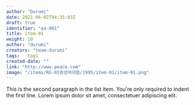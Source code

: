 ```yaml
---
author: "Durumi"
date: 2021-06-02T04:35:03Z
draft: true
identifier: "aa-001"
title: item-01
weight: 10
author: "durumi"
creators: "team-durumi"
tags:	tag1
created-date: ""
link: "http://www.peace.com"
image: "/items/RG-01중앙여대협/1995/item-01/item-01.png"
---
```


This is the second paragraph in the list item. You're
only required to indent the first line. Lorem ipsum dolor
sit amet, consectetuer adipiscing elit.